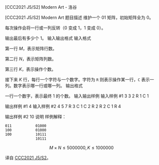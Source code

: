 



[CCC2021 J5/S2] Modern Art - 洛谷














[CCC2021 J5/S2] Modern Art
题目描述
维护一个 $01$ 矩阵，初始矩阵全为 $0$。

每次操作会将一行或一列反转（$0$ 变成 $1$，$1$ 变成 $0$）。

输出最后有多少个 $1$。
输入输出格式
输入格式

第一行 $M$，表示矩阵行数。

第二行 $N$，表示矩阵列数。

第三行 $K$，表示操作个数。

接下来 $K$ 行，每行一个字符与一个数字。字符为 `R` 则表示操作某一行，`C` 表示一列。数字表示哪一行或哪一列。
输出格式

一行一个数字，表示最终 $1$ 的个数。
输入输出样例
输入样例 #1
3
3
2
R 1
C 1

输出样例 #1
4
输入样例 #2
4
5
7
R 3
C 1
C 2
R 2
R 2
C 1
R 4

输出样例 #2
10
说明
样例解释：

```
011           01000
100           01000
100           10111
              10111
```

$$M\times N\leq 5000000,K\leq 1000000$$

译自 [CCC2021 J5/S2](https://cemc.math.uwaterloo.ca/contests/computing/past_ccc_contests/2021/ccc/juniorEF.pdf)。






